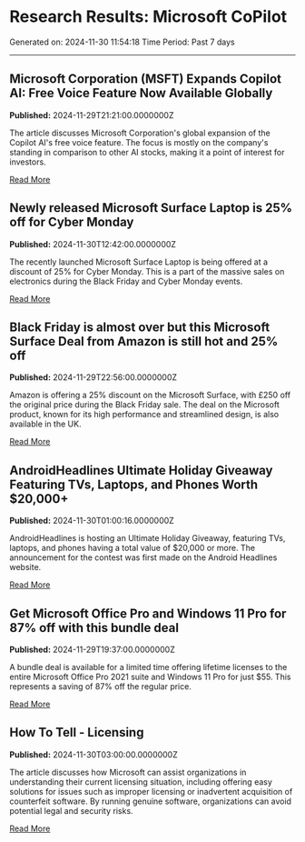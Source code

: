 # Research Results: Microsoft CoPilot
Generated on: 2024-11-30 11:54:18
Time Period: Past 7 days

---


## Microsoft Corporation (MSFT) Expands Copilot AI: Free Voice Feature Now Available Globally
**Published:** 2024-11-29T21:21:00.0000000Z

The article discusses Microsoft Corporation's global expansion of the Copilot AI's free voice feature. The focus is mostly on the company's standing in comparison to other AI stocks, making it a point of interest for investors.

[Read More](https://www.msn.com/en-us/money/news/microsoft-corporation-msft-expands-copilot-ai-free-voice-feature-now-available-globally/ar-AA1v0gvO)


## Newly released Microsoft Surface Laptop is 25% off for Cyber Monday
**Published:** 2024-11-30T12:42:00.0000000Z

The recently launched Microsoft Surface Laptop is being offered at a discount of 25% for Cyber Monday. This is a part of the massive sales on electronics during the Black Friday and Cyber Monday events.

[Read More](https://www.wepc.com/news/newly-released-microsoft-surface-laptop-is-25-off-for-cyber-monday/)


## Black Friday is almost over but this Microsoft Surface Deal from Amazon is still hot and 25% off
**Published:** 2024-11-29T22:56:00.0000000Z

Amazon is offering a 25% discount on the Microsoft Surface, with £250 off the original price during the Black Friday sale. The deal on the Microsoft product, known for its high performance and streamlined design, is also available in the UK.

[Read More](https://www.techradar.com/computing/laptops/black-friday-is-almost-over-but-this-microsoft-surface-deal-from-amazon-is-still-hot-and-25-percent-off)


## AndroidHeadlines Ultimate Holiday Giveaway Featuring TVs, Laptops, and Phones Worth $20,000+
**Published:** 2024-11-30T01:00:16.0000000Z

AndroidHeadlines is hosting an Ultimate Holiday Giveaway, featuring TVs, laptops, and phones having a total value of $20,000 or more. The announcement for the contest was first made on the Android Headlines website.

[Read More](https://www.msn.com/en-us/news/technology/androidheadlines-ultimate-holiday-giveaway-featuring-tvs-laptops-and-phones-worth-20000/ar-AA1uVL7S)


## Get Microsoft Office Pro and Windows 11 Pro for 87% off with this bundle deal
**Published:** 2024-11-29T19:37:00.0000000Z

A bundle deal is available for a limited time offering lifetime licenses to the entire Microsoft Office Pro 2021 suite and Windows 11 Pro for just $55. This represents a saving of 87% off the regular price.

[Read More](https://www.zdnet.com/article/get-microsoft-office-pro-and-windows-11-pro-for-87-off-with-this-bundle-deal/)


## How To Tell - Licensing
**Published:** 2024-11-30T03:00:00.0000000Z

The article discusses how Microsoft can assist organizations in understanding their current licensing situation, including offering easy solutions for issues such as improper licensing or inadvertent acquisition of counterfeit software. By running genuine software, organizations can avoid potential legal and security risks.

[Read More](https://www.microsoft.com/en-us/howtotell/licensing)
